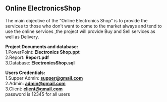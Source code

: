 ## Online ElectronicsShop

The main objective of the “Online Electronics Shop” is to provide the
services to those who don’t want to come to the market always and tend to use the
online services ,the project will provide Buy and Sell services as well as Delivery.


<b>Project Documents and database:</b></br>
1.PowerPoint: <b>Electronics Shop.ppt</b></br>
2.Report: <b>Report.pdf</b> </br>
3.Database: <b>ElectronicsShop.sql </b> </br>

<b>Users Credentials:</b></br>
1.Supper Admin: <b>supper@gmail.com</b></br>
2.Admin: <b>admin@gmail.com</b> </br>
3.Client: <b>client@gmail.com </b> </br>
password is 12345 for  all users

